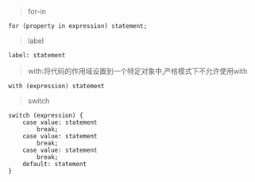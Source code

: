 > for-in
```
for (property in expression) statement;
```
> label
```
label: statement
```

> with:将代码的作用域设置到一个特定对象中,严格模式下不允许使用with
```
with (expression) statement
```

> switch
```
switch (expression) {
    case value: statement
        break;
    case value: statement
        break;
    case value: statement
        break;
    default: statement
}
```